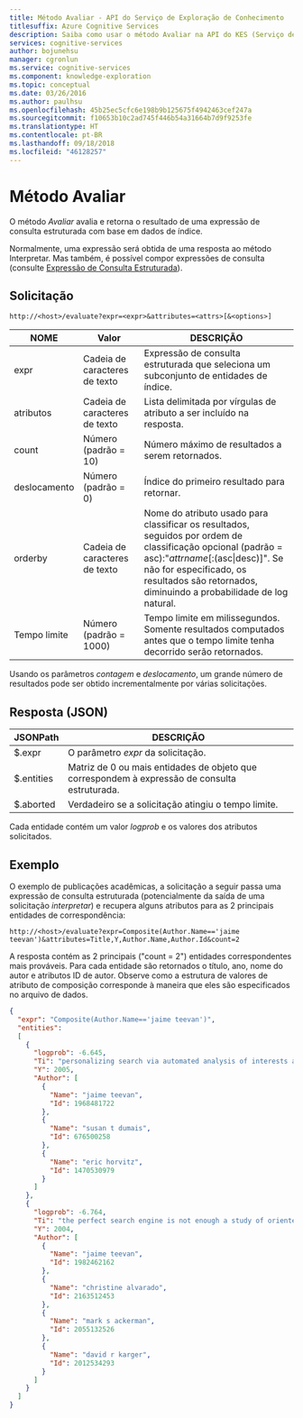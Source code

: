 ```yaml
---
title: Método Avaliar - API do Serviço de Exploração de Conhecimento
titlesuffix: Azure Cognitive Services
description: Saiba como usar o método Avaliar na API do KES (Serviço de Exploração de Conhecimento).
services: cognitive-services
author: bojunehsu
manager: cgronlun
ms.service: cognitive-services
ms.component: knowledge-exploration
ms.topic: conceptual
ms.date: 03/26/2016
ms.author: paulhsu
ms.openlocfilehash: 45b25ec5cfc6e198b9b125675f4942463cef247a
ms.sourcegitcommit: f10653b10c2ad745f446b54a31664b7d9f9253fe
ms.translationtype: HT
ms.contentlocale: pt-BR
ms.lasthandoff: 09/18/2018
ms.locfileid: "46128257"
---
```

# <a name="evaluate-method"></a>Método Avaliar

O método *Avaliar* avalia e retorna o resultado de uma expressão de consulta estruturada com base em dados de índice.

Normalmente, uma expressão será obtida de uma resposta ao método Interpretar.  Mas também, é possível compor expressões de consulta (consulte [Expressão de Consulta Estruturada](Expressions.md)).  

## <a name="request"></a>Solicitação 

`http://<host>/evaluate?expr=<expr>&attributes=<attrs>[&<options>]`   

NOME|Valor|DESCRIÇÃO
----|----|----
expr       | Cadeia de caracteres de texto | Expressão de consulta estruturada que seleciona um subconjunto de entidades de índice.
atributos | Cadeia de caracteres de texto | Lista delimitada por vírgulas de atributo a ser incluído na resposta.
count      | Número (padrão = 10) | Número máximo de resultados a serem retornados.
deslocamento     | Número (padrão = 0) | Índice do primeiro resultado para retornar.
orderby |   Cadeia de caracteres de texto | Nome do atributo usado para classificar os resultados, seguidos por ordem de classificação opcional (padrão = asc):"*attrname*[:(asc&#124;desc)]".  Se não for especificado, os resultados são retornados, diminuindo a probabilidade de log natural.
Tempo limite  | Número (padrão = 1000) | Tempo limite em milissegundos. Somente resultados computados antes que o tempo limite tenha decorrido serão retornados.

Usando os parâmetros *contagem* e *deslocamento*, um grande número de resultados pode ser obtido incrementalmente por várias solicitações.
  
## <a name="response-json"></a>Resposta (JSON)
JSONPath|DESCRIÇÃO
----|----
$.expr | O parâmetro *expr* da solicitação.
$.entities | Matriz de 0 ou mais entidades de objeto que correspondem à expressão de consulta estruturada. 
$.aborted | Verdadeiro se a solicitação atingiu o tempo limite.

Cada entidade contém um valor *logprob* e os valores dos atributos solicitados.

## <a name="example"></a>Exemplo
O exemplo de publicações acadêmicas, a solicitação a seguir passa uma expressão de consulta estruturada (potencialmente da saída de uma solicitação *interpretar*) e recupera alguns atributos para as 2 principais entidades de correspondência:

`http://<host>/evaluate?expr=Composite(Author.Name=='jaime teevan')&attributes=Title,Y,Author.Name,Author.Id&count=2`

A resposta contém as 2 principais ("count = 2") entidades correspondentes mais prováveis.  Para cada entidade são retornados o título, ano, nome do autor e atributos ID de autor.  Observe como a estrutura de valores de atributo de composição corresponde à maneira que eles são especificados no arquivo de dados. 

```json
{
  "expr": "Composite(Author.Name=='jaime teevan')",
  "entities": 
  [
    {
      "logprob": -6.645,
      "Ti": "personalizing search via automated analysis of interests and activities",
      "Y": 2005,
      "Author": [
        {
          "Name": "jaime teevan",
          "Id": 1968481722
        },
        {
          "Name": "susan t dumais",
          "Id": 676500258
        },
        {
          "Name": "eric horvitz",
          "Id": 1470530979
        }
      ]
    },
    {
      "logprob": -6.764,
      "Ti": "the perfect search engine is not enough a study of orienteering behavior in directed search",
      "Y": 2004,
      "Author": [
        {
          "Name": "jaime teevan",
          "Id": 1982462162
        },
        {
          "Name": "christine alvarado",
          "Id": 2163512453
        },
        {
          "Name": "mark s ackerman",
          "Id": 2055132526
        },
        {
          "Name": "david r karger",
          "Id": 2012534293
        }
      ]
    }
  ]
}
```
